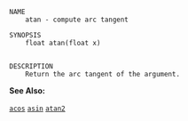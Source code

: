 
```
NAME
	atan - compute arc tangent

SYNOPSIS
	float atan(float x)


DESCRIPTION
	Return the arc tangent of the argument.

```

**See Also:**

 [`acos`](./acos.md)
 [`asin`](./asin.md)
 [`atan2`](./atan2.md)
